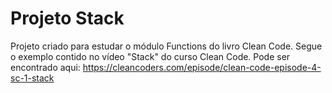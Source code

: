 # Projeto Stack

Projeto criado para estudar o módulo Functions do livro Clean Code. Segue o exemplo contido no vídeo "Stack" do curso
Clean Code. Pode ser encontrado aqui: https://cleancoders.com/episode/clean-code-episode-4-sc-1-stack